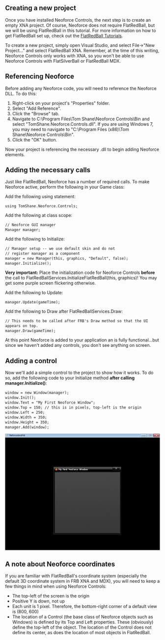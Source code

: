 ## Creating a new project

Once you have installed Neoforce Controls, the next step is to create an empty XNA project. Of course, Neoforce does not require FlatRedBall, but we will be using FlatRedBall in this tutorial. For more information on how to get FlatRedBall set up, check out the [FlatRedBall Tutorials](/frb/docs/index.php?title=Category:FlatRedBall_XNA_Tutorials "Category:FlatRedBall XNA Tutorials").

To create a new project, simply open Visual Studio, and select File-\>"New Project..." and select FlatRedBall XNA. Remember, at the time of this writing, Neoforce Controls only works with XNA, so you won't be able to use Neoforce Controls with FlatSilverBall or FlatRedBall MDX.

## Referencing Neoforce

Before adding any Neoforce code, you will need to reference the Neoforce DLL. To do this:

1.  Right-click on your project's "Properties" folder.
2.  Select "Add Reference".
3.  Click the "Browse" tab.
4.  Navigate to C:\Program Files\Tom Shane\Neoforce Controls\Bin and select "TomShane.Neoforce.Controls.dll". If you are using Windows 7, you may need to navigate to "C:\Program Files (x86)\Tom Shane\Neoforce Controls\Bin".
5.  Click the "OK" button.

Now your project is referencing the necessary .dll to begin adding Neoforce elements.

## Adding the necessary calls

Just like FlatRedBall, Neoforce has a number of required calls. To make Neoforce active, perform the following in your Game class:

Add the following using statement:

    using TomShane.Neoforce.Controls;

Add the following at class scope:

    // Neoforce GUI manager
    Manager manager;

Add the following to Initialize:

    // Manager setup -- we use default skin and do not 
    // register manager as a component
    manager = new Manager(this, graphics, "Default", false);
    manager.Initialize();

**Very important:** Place the initialization code for Neoforce Controls **before** the call to FlatRedBallServices.InitializeFlatRedBall(this, graphics)! You may get some purple screen flickering otherwise.

Add the following to Update:

    manager.Update(gameTime);

Add the following to Draw after FlatRedBallServices.Draw:

    // This needs to be called after FRB's Draw method so that the UI appears on top.
    manager.Draw(gameTime);

At this point Neoforce is added to your application an is fully functional...but since we haven't added any controls, you don't see anything on screen.

## Adding a control

Now we'll add a simple control to the project to show how it works. To do so, add the following code to your Initialize method **after calling manager.Initialize()**:

    window = new Window(manager);
    window.Init();
    window.Text = "My First Neoforce Window";
    window.Top = 150; // this is in pixels, top-left is the origin
    window.Left = 250;
    window.Width = 350;
    window.Height = 350;
    manager.Add(window);

![NeforceWindow.png](/media/migrated_media-NeforceWindow.png)

## A note about Neoforce coordinates

If you are familiar with FlatRedBall's coordinate system (especially the default 3D coordinate system in FRB XNA and MDX), you will need to keep a few things in mind when using Neoforce Controls:

-   The top-left of the screen is the origin
-   Positive Y is down, not up
-   Each unit is 1 pixel. Therefore, the bottom-right corner of a default view is (800, 600)
-   The location of a Control (the base class of Neoforce objects such as Windows) is defined by its Top and Left properties. These (obviously) define the top-left of the object. The location of the Control does not define its center, as does the location of most objects in FlatRedBall.

